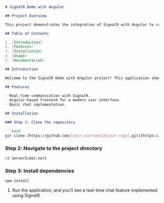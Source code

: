 ```markdown
# SignalR Demo with Angular

## Project Overview

This project demonstrates the integration of SignalR with Angular to create a real-time web application.

## Table of Contents

1. [Introduction]
2. [Features]
3. [Installation]
4. [Usage]
5. [Documentation]

## Introduction

Welcome to the SignalR Demo with Angular project! This application showcases the power of SignalR for building real-time, interactive features in web applications.

## Features

- Real-time communication with SignalR.
- Angular-based frontend for a modern user interface.
- Basic chat implementation.

## Installation

### Step 1: Clone the repository

```bash
git clone [https://github.com/[your-username]/[your-repo].git](https://github.com/nil-01/LearnSignalRwithAngular.git)
```

### Step 2: Navigate to the project directory

```bash
cd ServerSide(.net)
```

### Step 3: Install dependencies

```bash
npm install
```



1. Run the application, and you'll see a real-time chat feature implemented using SignalR.


